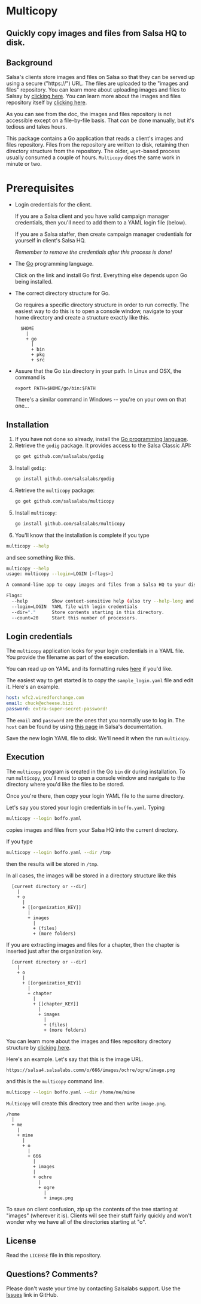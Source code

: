 # Multicopy
## Quickly copy images and files from Salsa HQ to disk.

## Background
Salsa's clients store images and files on Salsa so that they can 
be served up using a secure ("https://") URL.  The files are uploaded to the "images and files" repository.  You can learn more
about uploading images and files to Salsay by [clicking here](https://help.salsalabs.com/hc/en-us/articles/223342607-Upload-images-or-files-to-Salsa).
You can learn more about the images and files repository itself by [clicking  here](https://help.salsalabs.com/hc/en-us/articles/223342727-Managing-files-uploaded-to-Salsa). 

As you can see from the doc, the images and files repository is not accessible except on a file-by-file basis.  That _can_ be done manually, but it's tedious and takes hours.

This package contains a Go application that reads a client's images and files repository.
Files from the repository are written to disk, retaining then directory structure from the repository.
The older, `wget`-based process usually consumed a couple of hours.  `Multicopy` does the same work in minute or two.
# Prerequisites
* Login credentials for the client.

    If you are a Salsa client and you have valid campaign manager credentials, then you'll need to add them to a YAML login file (below).

    If you are a Salsa staffer, then create campaign manager credentials for yourself in client's Salsa HQ.

    *_Remember to remove the credentials after this process is done!_*

* The [Go](https://golang.org/doc/install) programming language.

    Click on the link and install Go first.  Everything else depends upon Go being installed.

* The correct directory structure for Go.

    Go requires a specific directory structure in order to run correctly.  The easiest way to do this is to open a console window, navigate to your home directory and create a structure exactly like this.
  ```
    $HOME
      |
      + go
        |
        + bin
        + pkg
        + src
  ```

* Assure that the Go `bin` directory in your path.  In Linux and OSX, the command is

    ```export PATH=$HOME/go/bin:$PATH```
  
  There's a similar command in Windows -- you're on your own on that one...
## Installation

1. If you have not done so already, install the [Go programming language](https://golang.org/doc/install).
1. Retrieve the `godig` package.  It provides access to the Salsa Classic API:
    ```bash
    go get github.com/salsalabs/godig
    ```
1. Install `godig`:
    ```bash
    go install github.com/salsalabs/godig
    ```
1. Retrieve the `multicopy` package:
    ```bash
    go get github.com/salsalabs/multicopy
    ```
1. Install `multicopy`:
    ```bash
    go install github.com/salsalabs/multicopy
    ```
1. You'll know that the installation is complete if you type
```bash
multicopy --help
```
and see something like this.
```bash
multicopy --help
usage: multicopy --login=LOGIN [<flags>]

A command-line app to copy images and files from a Salsa HQ to your disk.

Flags:
  --help         Show context-sensitive help (also try --help-long and --help-man).
  --login=LOGIN  YAML file with login credentials
  --dir="."      Store contents starting in this directory.
  --count=20     Start this number of processors.
  ```

## Login credentials

The `multicopy` application looks for your login credentials in a YAML file.  You provide the filename as part of the execution.

You can read up on YAML and its formatting rules [here](https://en.wikipedia.org/wiki/YAML) if you'd like.

  The easiest way to get started is to  copy the `sample_login.yaml` file and edit it.  Here's an example.
```yaml
host: wfc2.wiredforchange.com
email: chuck@echeese.bizi
password: extra-super-secret-password!
```
The `email` and `password` are the ones that you normally use to log in. The `host` can be found by using [this page](https://help.salsalabs.com/hc/en-us/articles/115000341773-Salsa-Application-Program-Interface-API-#api_host) in Salsa's documentation.

Save the new login YAML file to disk.  We'll need it when the run `multicopy`.

## Execution

The `multicopy` program is created in the Go `bin` dir during installation.  To run `multicopy`, you'll need to open a console window and navigate to the directory where you'd like the files to be stored.

Once you're there, then copy your login YAML file to the same directory.

Let's say you stored your login credentials in `boffo.yaml`.  Typing
```bash
multicopy --login boffo.yaml
```
copies images and files from your Salsa HQ into the current directory.

If you type 
```bash
multicopy --login boffo.yaml --dir /tmp
```
then the results will be stored in `/tmp`.

In all cases, the images will be stored in a directory structure like this

```
  [current directory or --dir]
    |
    + o
      |
      + [[organization_KEY]]
        |
        + images
          |
          + (files)
          + (more folders)
```
If you are extracting images and files for a chapter, then the chapter is inserted just after the organization key.
```
  [current directory or --dir]
    |
    + o
      |
      + [[organization_KEY]]
        |
        + chapter
          |
          + [[chapter_KEY]]
            |
            + images
              |
              + (files)
              + (more folders)
```
You can learn more about the images and files repository directory structure by [clicking  here](https://help.salsalabs.com/hc/en-us/articles/223342727-Managing-files-uploaded-to-Salsa).

Here's an example.  Let's say that this is the image URL.

`https://salsa4.salsalabs.comm/o/666/images/ochre/ogre/image.png`

and this is the `multicopy` command line.
```bash
multicopy --login boffo.yaml --dir /home/me/mine
```
`Multicopy` will create this directory tree and then write `image.png`.

```
/home
  |
  + me
    |
    + mine
      |
      + o
        |
        + 666
          | 
          + images
          |
          + ochre
            |
            + ogre
              |
              + image.png
```

To save on client confusion, zip up the contents of the tree starting at "images" (wherever it is).  Clients will see their stuff fairly quickly and won't wonder why we have all of the directories starting at "o".

## License
Read the `LICENSE` file in this repository.
## Questions?  Comments?
Please don't waste your time by contacting Salsalabs support. Use the [Issues](https://github.com/salsalabs/multicopy/issues) link
in GitHub. 
